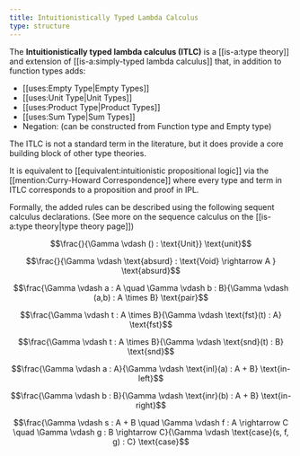 ```yaml
---
title: Intuitionistically Typed Lambda Calculus
type: structure
---
```

The **Intuitionistically typed lambda calculus (ITLC)** is a [[is-a:type theory]] and extension of [[is-a:simply-typed lambda calculus]] that, in addition to function types adds:

 - [[uses:Empty Type|Empty Types]]
 - [[uses:Unit Type|Unit Types]]
 - [[uses:Product Type|Product Types]]
 - [[uses:Sum Type|Sum Types]]
 - Negation: (can be constructed from Function type and Empty type)

The ITLC is not a standard term in the literature, but it does provide a core building block of other type theories.

It is equivalent to [[equivalent:intuitionistic propositional logic]] via the [[mention:Curry-Howard Correspondence]] where every type and term in ITLC corresponds to a proposition and proof in IPL.

Formally, the added rules can be described using the following sequent calculus declarations. (See more on the sequence calculus on the [[is-a:type theory|type theory page]])

$$\frac{}{\Gamma \vdash () : \text{Unit}} \text{unit}$$

$$\frac{}{\Gamma \vdash \text{absurd} : \text{Void} \rightarrow A } \text{absurd}$$

$$\frac{\Gamma \vdash a : A \quad \Gamma \vdash b : B}{\Gamma \vdash (a,b) : A \times B} \text{pair}$$

$$\frac{\Gamma \vdash t : A \times B}{\Gamma \vdash \text{fst}(t) : A} \text{fst}$$

$$\frac{\Gamma \vdash t : A \times B}{\Gamma \vdash \text{snd}(t) : B} \text{snd}$$

$$\frac{\Gamma \vdash a : A}{\Gamma \vdash \text{inl}(a) : A + B} \text{in-left}$$

$$\frac{\Gamma \vdash b : B}{\Gamma \vdash \text{inr}(b) : A + B} \text{in-right}$$

$$\frac{\Gamma \vdash s : A + B \quad \Gamma \vdash f : A \rightarrow C \quad \Gamma \vdash g : B \rightarrow C}{\Gamma \vdash \text{case}(s, f, g) : C} \text{case}$$
